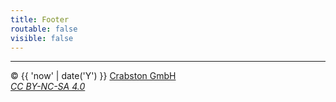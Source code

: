 ```yaml
---
title: Footer
routable: false
visible: false
---
```


---
© {{ 'now' | date('Y') }} [Crabston GmbH](https://crabston.ch)  
_[CC BY-NC-SA 4.0](https://creativecommons.org/licenses/by-nc-sa/4.0)_

